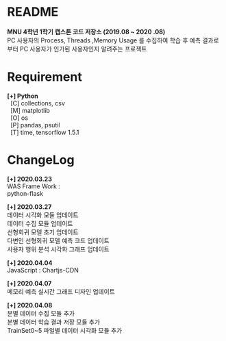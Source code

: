 # README
**MNU 4학년 1학기 캡스톤 코드 저장소 (2019.08 ~ 2020 .08)**  
PC 사용자의 Process, Threads ,Memory Usage 를 수집하여 학습 후 예측 결과로 부터 PC 사용자가
인가된 사용자인지 알려주는 프로젝트

# Requirement   
**[+] Python**     
&nbsp; [C] collections, csv  
&nbsp; [M] matplotlib  
&nbsp; [O] os  
&nbsp; [P] pandas, psutil  
&nbsp; [T] time, tensorflow 1.5.1  

# ChangeLog
**[+] 2020.03.23**  
WAS Frame Work :  
python-flask  

**[+] 2020.03.27**    
데이터 시각화 모듈 업데이트      
데이터 수집 모듈 업데이트       
선형회귀 모델 초기 업데이트  
다변인 선형회귀 모델 예측 코드 업데이트    
사용자 행위 분석 시각화 그래프 업데이트  

**[+] 2020.04.04**  
JavaScript : Chartjs-CDN

**[+] 2020.04.07**  
메모리 예측 실시간 그래프 디자인 업데이트  

**[+] 2020.04.08**  
분별 데이터 수집 모듈 추가  
분별 데이터 학습 결과 저장 모듈 추가  
TrainSet0~5 파일별 데이터 시각화 모듈 추가